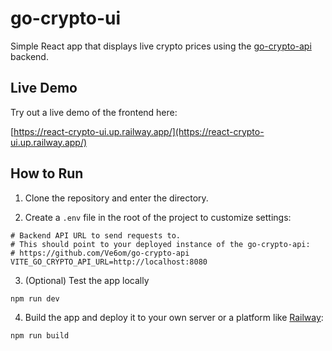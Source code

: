 # go-crypto-ui
Simple React app that displays live crypto prices using the [go-crypto-api](https://github.com/Ve6om/go-crypto-api) backend.

## Live Demo

Try out a live demo of the frontend here:

[https://react-crypto-ui.up.railway.app/](https://react-crypto-ui.up.railway.app/)

## How to Run

1. Clone the repository and enter the directory.

2. Create a `.env` file in the root of the project to customize settings:

```env
# Backend API URL to send requests to.
# This should point to your deployed instance of the go-crypto-api:
# https://github.com/Ve6om/go-crypto-api
VITE_GO_CRYPTO_API_URL=http://localhost:8080
```

3. (Optional) Test the app locally
```bash
npm run dev
```

4. Build the app and deploy it to your own server or a platform like [Railway](https://railway.com/):
```bash
npm run build
```
